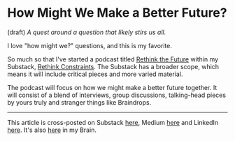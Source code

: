 # How Might We Make a Better Future?
(draft) 
*A quest around a question that likely stirs us all.* 

I love "how might we?" questions, and this is my favorite. 

So much so that I've started a podcast titled [Rethink the Future](https://rethinkconstraints.substack.com/podcast) within my Substack, [Rethink Constraints](https://rethinkconstraints.substack.com/). The Substack has a broader scope, which means it will include critical pieces and more varied material. 

The podcast will focus on how we might make a better future together. It will consist of a blend of interviews, group discussions, talking-head pieces by yours truly and stranger things like Braindrops. 



--- 
This article is cross-posted on Substack [here](), Medium [here]() and LinkedIn [here](). It's also [here]() in my Brain. 